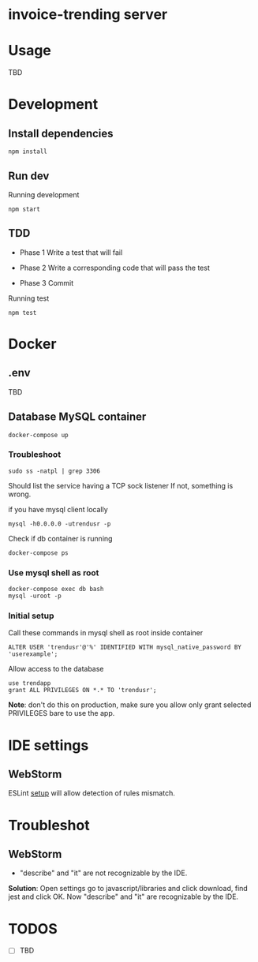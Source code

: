 # invoice-trending server

# Usage
TBD

# Development

## Install dependencies

```
npm install
```

## Run dev

Running development

```
npm start
```

## TDD

- Phase 1
Write a test that will fail

- Phase 2
Write a corresponding code that will pass the test

- Phase 3
Commit

Running test

```
npm test
```

# Docker

## .env
TBD

## Database MySQL container

```
docker-compose up
```

### Troubleshoot

```
sudo ss -natpl | grep 3306
```
Should list the service having a TCP sock listener
If not, something is wrong.

if you have mysql client locally
```
mysql -h0.0.0.0 -utrendusr -p
```

Check if db container is running 
```
docker-compose ps
```

### Use mysql shell as root

```
docker-compose exec db bash
mysql -uroot -p
```

### Initial setup

Call these commands in mysql shell as root inside container

```
ALTER USER 'trendusr'@'%' IDENTIFIED WITH mysql_native_password BY 'userexample';
```

Allow access to the database

```
use trendapp
grant ALL PRIVILEGES ON *.* TO 'trendusr';
```

**Note**: don't do this on production, make sure
you allow only grant selected PRIVILEGES bare
to use the app.

# IDE settings

## WebStorm

ESLint [setup](https://www.jetbrains.com/help/webstorm/eslint.html#ws_js_linters_eslint_install) will
allow detection of rules mismatch.

# Troubleshot

## WebStorm

- "describe" and "it" are not recognizable by the IDE.

**Solution**:
Open settings go to javascript/libraries and click
download, find jest and click OK.
Now "describe" and "it" are recognizable by the IDE.

# TODOS

- [ ] TBD

